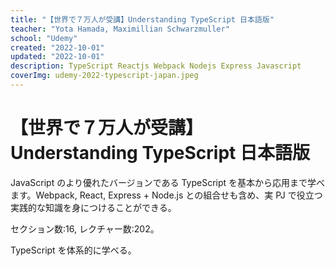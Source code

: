 ```yaml
---
title: "【世界で７万人が受講】Understanding TypeScript 日本語版"
teacher: "Yota Hamada, Maximillian Schwarzmuller"
school: "Udemy"
created: "2022-10-01"
updated: "2022-10-01"
description: TypeScript Reactjs Webpack Nodejs Express Javascript
coverImg: udemy-2022-typescript-japan.jpeg
---
```


# 【世界で７万人が受講】Understanding TypeScript 日本語版

JavaScript のより優れたバージョンである TypeScript を基本から応用まで学べます。Webpack, React, Express + Node.js との組合せも含め、実 PJ で役立つ実践的な知識を身につけることができる。

セクション数:16, レクチャー数:202。

TypeScript を体系的に学べる。
